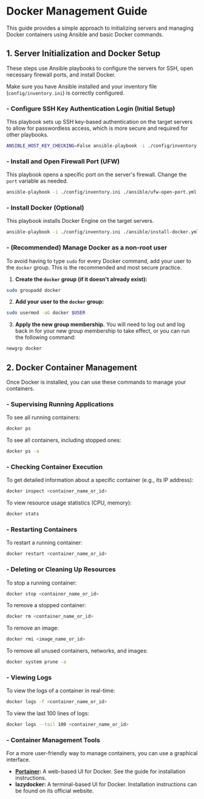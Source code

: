 # Docker Management Guide

This guide provides a simple approach to initializing servers and managing Docker containers using Ansible and basic Docker commands.

## 1. Server Initialization and Docker Setup

These steps use Ansible playbooks to configure the servers for SSH, open necessary firewall ports, and install Docker.

Make sure you have Ansible installed and your inventory file (`config/inventory.ini`) is correctly configured.

### - Configure SSH Key Authentication Login (Initial Setup)

This playbook sets up SSH key-based authentication on the target servers to allow for passwordless access, which is more secure and required for other playbooks.

```bash
ANSIBLE_HOST_KEY_CHECKING=False ansible-playbook -i ./config/inventory.ini ./ansible/init-ssh.yml --ask-pass --ask-become-pass --limit $GROUP1
```

### - Install and Open Firewall Port (UFW)

This playbook opens a specific port on the server's firewall. Change the `port` variable as needed.

```bash
ansible-playbook -i ./config/inventory.ini ./ansible/ufw-open-port.yml --ask-become-pass -e "port=8080" --limit $GROUP1
```

### - Install Docker (Optional)

This playbook installs Docker Engine on the target servers.

```bash
ansible-playbook -i ./config/inventory.ini ./ansible/install-docker.yml --ask-become-pass --limit $GROUP1
```

### - (Recommended) Manage Docker as a non-root user

To avoid having to type `sudo` for every Docker command, add your user to the `docker` group. This is the recommended and most secure practice.

1.  **Create the `docker` group (if it doesn't already exist):**

```bash
sudo groupadd docker
```

2.  **Add your user to the `docker` group:**

```bash
sudo usermod -aG docker $USER
```

3.  **Apply the new group membership.** You will need to log out and log back in for your new group membership to take effect, or you can run the following command:

```bash
newgrp docker
```

## 2. Docker Container Management

Once Docker is installed, you can use these commands to manage your containers.

### - Supervising Running Applications

To see all running containers:

```bash
docker ps
```

To see all containers, including stopped ones:

```bash
docker ps -a
```

### - Checking Container Execution

To get detailed information about a specific container (e.g., its IP address):

```bash
docker inspect <container_name_or_id>
```

To view resource usage statistics (CPU, memory):

```bash
docker stats
```

### - Restarting Containers

To restart a running container:
```bash
docker restart <container_name_or_id>
```

### - Deleting or Cleaning Up Resources

To stop a running container:

```bash
docker stop <container_name_or_id>
```

To remove a stopped container:

```bash
docker rm <container_name_or_id>
```

To remove an image:

```bash
docker rmi <image_name_or_id>
```

To remove all unused containers, networks, and images:

```bash
docker system prune -a
```

### - Viewing Logs

To view the logs of a container in real-time:

```bash
docker logs -f <container_name_or_id>
```

To view the last 100 lines of logs:

```bash
docker logs --tail 100 <container_name_or_id>
```

### - Container Management Tools

For a more user-friendly way to manage containers, you can use a graphical interface.

- **[Portainer](./portainer/portainer-readme.md):** A web-based UI for Docker. See the guide for installation instructions.
- **lazydocker:** A terminal-based UI for Docker. Installation instructions can be found on its official website.
